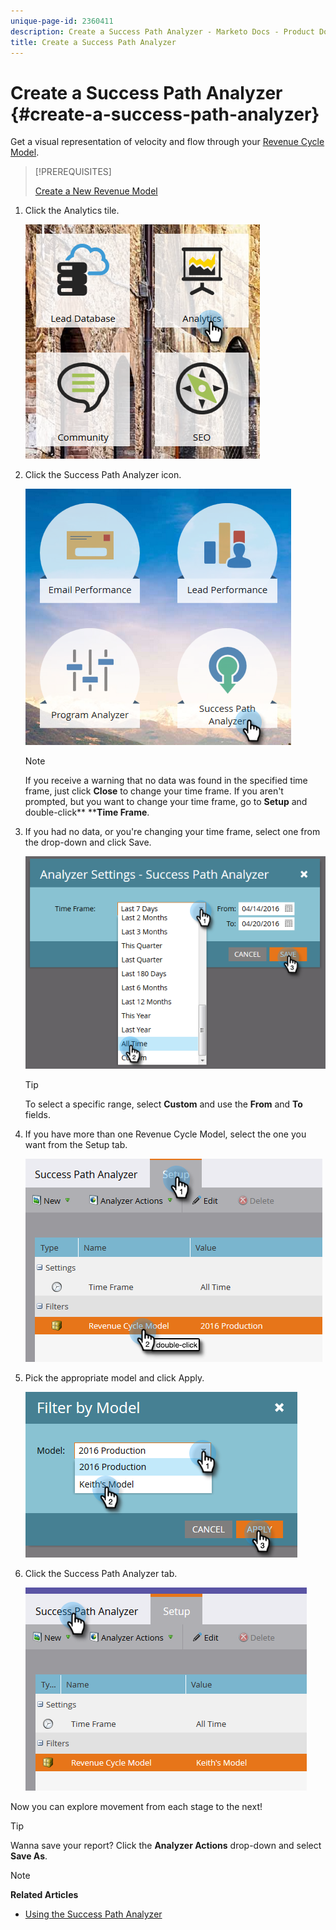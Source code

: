 ```yaml
---
unique-page-id: 2360411
description: Create a Success Path Analyzer - Marketo Docs - Product Documentation
title: Create a Success Path Analyzer
---
```


# Create a Success Path Analyzer {#create-a-success-path-analyzer}

Get a visual representation of velocity and flow through your [Revenue Cycle Model](http://docs.marketo.com/display/docs/revenue+cycle+analytics).

>[!PREREQUISITES]
>
>[Create a New Revenue Model](create-a-new-revenue-model.md)

1. Click the Analytics tile.

   ![](assets/one.png)

1. Click the Success Path Analyzer icon.

   ![](assets/two.png)

   >[!NOTE]
   >
   >If you receive a warning that no data was found in the specified time frame, just click **Close** to change your time frame. If you aren't prompted, but you want to change your time frame, go to **Setup** and double-click** ****Time Frame**.

1. If you had no data, or you're changing your time frame, select one from the drop-down and click Save.

   ![](assets/timeframe.png)

   >[!TIP]
   >
   >To select a specific range, select **Custom** and use the **From** and **To** fields. 

1. If you have more than one Revenue Cycle Model, select the one you want from the Setup tab.

   ![](assets/four.png)

1. Pick the appropriate model and click Apply.

   ![](assets/five.png)

1. Click the Success Path Analyzer tab.

   ![](assets/success-tab.png)

Now you can explore movement from each stage to the next!

>[!TIP]
>
>Wanna save your report? Click the **Analyzer Actions** drop-down and select **Save As**.

>[!NOTE]
>
>**Related Articles**
>
>* [Using the Success Path Analyzer](using-the-success-path-analyzer.md)
>

